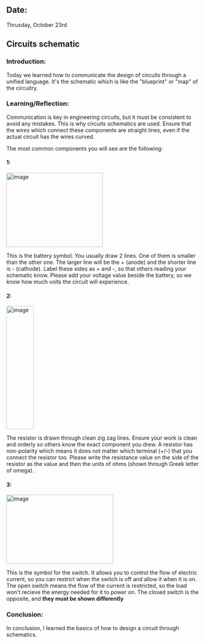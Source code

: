 ## Date:
Thrusday, October 23rd

## Circuits schematic

### Introduction:
Today we learned how to communicate the design of circuits through a unified language. It's the schematic which is like the "blueprint" or "map" of the circuitry. 

### Learning/Reflection:
Communication is key in engineering circuits, but it must be consistent to avoid any mistakes. This is why circuits schematics are used. Ensure that the wires which connect these components are straight lines, even if the actual circuit has the wires curved.

The most common components you will see are the following:

#### 1:

<div>
  <img width="252" height="194" alt="image" src="https://github.com/user-attachments/assets/201e1991-3e59-41c3-bb9e-3e35b26ebd95" />
  <p>
    This is the battery symbol. You usually draw 2 lines. One of them is smaller than the other one. The larger line will be the + (anode) and the shorter line is - (cathode). Label these sides as + and -, so that others reading your schematic know. Please add your voltage value beside the battery, so we know how much volts the circuit will experience. 
  </p>
</div>

#### 2:
<div> 
  <img width="71" height="322" alt="image" src="https://github.com/user-attachments/assets/f4f2d872-4ce4-42af-948b-17fef48faae6" />
  <p>
    The resistor is drawn through clean zig zag lines. Ensure your work is clean and orderly so others know the exact component you drew. A resistor has non-polarity which means it does not matter which terminal (+/-) that you connect the resistor too. Please write the resistance value on the side of the resistor as the value and then the units of ohms (shown through Greek letter of omega). 
  </p>
</div>

#### 3:
<div> 
  <img width="279" height="181" alt="image" src="https://github.com/user-attachments/assets/88df7e87-40f1-44ee-b5ec-9d038513c8ab" />
  <p>
    This is the symbol for the switch. It allows you to control the flow of electric current, so you can restrict when the switch is off and allow it when it is on. The open switch means the flow of the current is restricted, so the load won't recieve the energy needed for it to power on. The closed switch is the opposite, and <b>they must be shown differently</b>
</div>

### Conclusion:
In conclusion, I learned the basics of how to design a circuit through schematics. 
